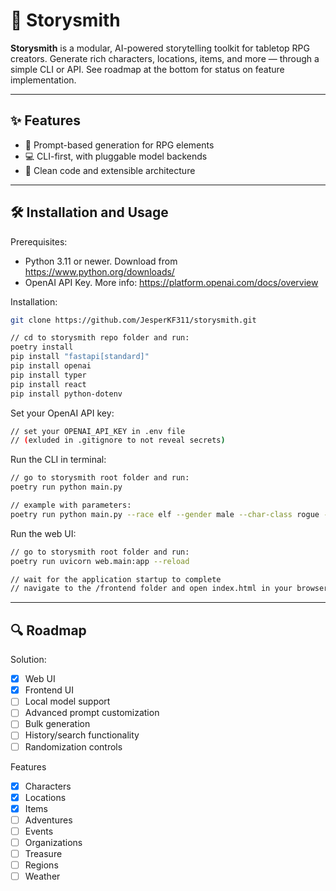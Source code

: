 # 🎩 Storysmith

**Storysmith** is a modular, AI-powered storytelling toolkit for tabletop RPG creators. Generate rich characters, locations, items, and more — through a simple CLI or API. See roadmap at the bottom for status on feature implementation.

---

## ✨ Features

- 🔮 Prompt-based generation for RPG elements
- 💻 CLI-first, with pluggable model backends
- 🧱 Clean code and extensible architecture

---

## 🛠️ Installation and Usage

Prerequisites: 
- Python 3.11 or newer. Download from https://www.python.org/downloads/
- OpenAI API Key. More info: https://platform.openai.com/docs/overview

Installation:
```bash
git clone https://github.com/JesperKF311/storysmith.git

// cd to storysmith repo folder and run:
poetry install
pip install "fastapi[standard]"
pip install openai
pip install typer
pip install react
pip install python-dotenv
```

Set your OpenAI API key:
```bash
// set your OPENAI_API_KEY in .env file
// (exluded in .gitignore to not reveal secrets)
```

Run the CLI in terminal:
```bash
// go to storysmith root folder and run:
poetry run python main.py

// example with parameters: 
poetry run python main.py --race elf --gender male --char-class rogue --tone dark --genre fantasy  
```

Run the web UI:
```bash
// go to storysmith root folder and run:
poetry run uvicorn web.main:app --reload

// wait for the application startup to complete
// navigate to the /frontend folder and open index.html in your browser of choice
```

---

## 🔍 Roadmap

Solution:
- [x] Web UI 
- [x] Frontend UI
- [ ] Local model support
- [ ] Advanced prompt customization
- [ ] Bulk generation
- [ ] History/search functionality
- [ ] Randomization controls

Features
- [x] Characters
- [x] Locations
- [x] Items
- [ ] Adventures
- [ ] Events
- [ ] Organizations
- [ ] Treasure
- [ ] Regions
- [ ] Weather
